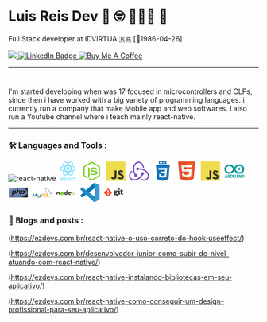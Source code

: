 <h1> Luis Reis Dev 🚀 🤓 👨🏻‍💻 🎹 </h1>
<p>Full Stack developer at IDVIRTUA 🇧🇷 [🎂1986-04-26]</p>


<div id="badges">
  <a href="https://www.youtube.com/c/LuísReisDev">
    <img src="https://img.shields.io/youtube/channel/views/UC_VDfjfRsVcNegvbhfZclhg?label=Luis%20Reis%20Dev&style=social" width="180"/>
  </a>
   <a href="https://www.linkedin.com/in/luis-henrique-silva-reis/">
    <img src="https://img.shields.io/badge/LinkedIn-blue?style=for-the-badge&logo=linkedin&logoColor=white" alt="LinkedIn Badge"/>
  </a>
  <a href="https://www.buymeacoffee.com/luisreisdev" target="_blank">
    <img src="https://cdn.buymeacoffee.com/buttons/default-orange.png" alt="Buy Me A Coffee" height="28" width="130">
  </a>
</div>


---


<p style="margin-top:40px">I'm started developing when was 17 focused in microcontrollers and CLPs, since then i have worked with a big variety of programming languages. i currently run a company that make Mobile app and web softwares. I also run a Youtube channel where i teach mainly react-native.</p>

---

### :hammer_and_wrench: Languages and Tools :
<div>
  <img src="https://toppng.com/uploads/preview/react-native-svg-transformer-allows-you-import-svg-aperture-science-innovators-logo-11562851994zqcpwozsvy.png" alt="react-native" width="40">
  <img src="https://github.com/devicons/devicon/blob/master/icons/react/react-original-wordmark.svg" title="React" alt="React" width="40" height="40"/>&nbsp;
  <img src="https://github.com/devicons/devicon/blob/master/icons/nodejs/nodejs-original.svg" title="nodejs" alt="nodejs" width="40" height="40"/>&nbsp;
  <img src="https://github.com/devicons/devicon/blob/master/icons/javascript/javascript-original.svg" title="javascript" alt="javascript" width="40" height="40"/>&nbsp;
  <img src="https://github.com/devicons/devicon/blob/master/icons/redux/redux-original.svg" title="Redux" alt="Redux " width="40" height="40"/>&nbsp;
  <img src="https://github.com/devicons/devicon/blob/master/icons/css3/css3-plain-wordmark.svg"  title="CSS3" alt="CSS" width="40" height="40"/>&nbsp;
  <img src="https://github.com/devicons/devicon/blob/master/icons/html5/html5-original.svg" title="HTML5" alt="HTML" width="40" height="40"/>&nbsp;
  <img src="https://github.com/devicons/devicon/blob/master/icons/javascript/javascript-original.svg" title="JavaScript" alt="JavaScript" width="40" height="40"/>&nbsp;
  <img src="https://github.com/devicons/devicon/blob/master/icons/arduino/arduino-original-wordmark.svg" title="arduino" alt="arduino" width="40" height="40"/>&nbsp;
  <img src="https://github.com/devicons/devicon/blob/master/icons/php/php-original.svg" title="php"  alt="php" width="40" height="40"/>&nbsp;
  <img src="https://github.com/devicons/devicon/blob/master/icons/mysql/mysql-original-wordmark.svg" title="MySQL"  alt="MySQL" width="40" height="40"/>&nbsp;
  <img src="https://github.com/devicons/devicon/blob/master/icons/nodejs/nodejs-original-wordmark.svg" title="NodeJS" alt="NodeJS" width="40" height="40"/>&nbsp;
  <img src="https://github.com/devicons/devicon/blob/master/icons/vscode/vscode-original.svg" title="vscode" alt="vscode" width="40" height="40"/>&nbsp;
  <img src="https://github.com/devicons/devicon/blob/master/icons/git/git-original-wordmark.svg" title="Git" alt="Git" width="40" height="40"/>
</div>

### :book: Blogs and posts :

(https://ezdevs.com.br/react-native-o-uso-correto-do-hook-useeffect/)

(https://ezdevs.com.br/desenvolvedor-junior-como-subir-de-nivel-atuando-com-react-native/)

(https://ezdevs.com.br/react-native-instalando-bibliotecas-em-seu-aplicativo/)

(https://ezdevs.com.br/react-native-como-conseguir-um-design-profissional-para-seu-aplicativo/)
